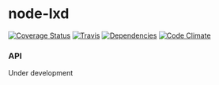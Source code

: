 # node-lxd
[![Coverage Status](https://coveralls.io/repos/alanhoff/node-lxd/badge.svg?branch=master)][0]
[![Travis](https://travis-ci.org/alanhoff/node-lxd.svg)][1]
[![Dependencies](https://david-dm.org/alanhoff/node-lxd.svg)][2]
[![Code Climate](https://codeclimate.com/github/alanhoff/node-lxd/badges/gpa.svg)][3]

### API

Under development

[0]: https://coveralls.io/github/alanhoff/node-lxd
[1]: https://travis-ci.org/alanhoff/node-lxd
[2]: https://david-dm.org/alanhoff/node-lxd
[3]: https://codeclimate.com/github/alanhoff/node-lxd

